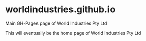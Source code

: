 # worldindustries.github.io
Main GH-Pages page of World Industries Pty Ltd

This will eventually be the home page of World Industries Pty Ltd
